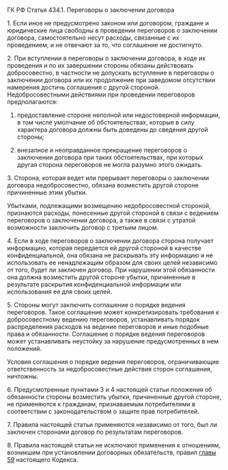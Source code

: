 ГК РФ Статья 434.1. Переговоры о заключении договора

1\. Если иное не предусмотрено законом или договором, граждане и юридические лица свободны в проведении переговоров о заключении договора, самостоятельно несут расходы, связанные с их проведением, и не отвечают за то, что соглашение не достигнуто.

2\. При вступлении в переговоры о заключении договора, в ходе их проведения и по их завершении стороны обязаны действовать добросовестно, в частности не допускать вступление в переговоры о заключении договора или их продолжение при заведомом отсутствии намерения достичь соглашения с другой стороной. Недобросовестными действиями при проведении переговоров предполагаются:

1) предоставление стороне неполной или недостоверной информации, в том числе умолчание об обстоятельствах, которые в силу характера договора должны быть доведены до сведения другой стороны;

2) внезапное и неоправданное прекращение переговоров о заключении договора при таких обстоятельствах, при которых другая сторона переговоров не могла разумно этого ожидать.

3\. Сторона, которая ведет или прерывает переговоры о заключении договора недобросовестно, обязана возместить другой стороне причиненные этим убытки.

Убытками, подлежащими возмещению недобросовестной стороной, признаются расходы, понесенные другой стороной в связи с ведением переговоров о заключении договора, а также в связи с утратой возможности заключить договор с третьим лицом.

4\. Если в ходе переговоров о заключении договора сторона получает информацию, которая передается ей другой стороной в качестве конфиденциальной, она обязана не раскрывать эту информацию и не использовать ее ненадлежащим образом для своих целей независимо от того, будет ли заключен договор. При нарушении этой обязанности она должна возместить другой стороне убытки, причиненные в результате раскрытия конфиденциальной информации или использования ее для своих целей.

5\. Стороны могут заключить соглашение о порядке ведения переговоров. Такое соглашение может конкретизировать требования к добросовестному ведению переговоров, устанавливать порядок распределения расходов на ведение переговоров и иные подобные права и обязанности. Соглашение о порядке ведения переговоров может устанавливать неустойку за нарушение предусмотренных в нем положений.

Условия соглашения о порядке ведения переговоров, ограничивающие ответственность за недобросовестные действия сторон соглашения, ничтожны.

6\. Предусмотренные пунктами 3 и 4 настоящей статьи положения об обязанности стороны возместить убытки, причиненные другой стороне, не применяются к гражданам, признаваемым потребителями в соответствии с законодательством о защите прав потребителей.

7\. Правила настоящей статьи применяются независимо от того, был ли заключен сторонами договор по результатам переговоров.

8\. Правила настоящей статьи не исключают применения к отношениям, возникшим при установлении договорных обязательств, правил [главы 59](ch59.md) настоящего Кодекса.
